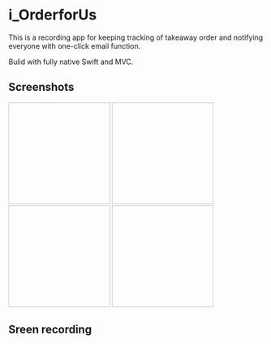 # i_OrderforUs
This is a recording app for keeping tracking of takeaway order and notifying everyone with one-click email function.

Bulid with fully native Swift and MVC.

## Screenshots
<img scr="https://github.com/Gin6x/i_OrderforUs/assets/74748351/bcc9738f-c236-46e6-b251-70067befa5e0)" height="200" width="200"> <img scr="https://github.com/Gin6x/i_OrderforUs/assets/74748351/88c2141e-8bd6-4ace-a6bc-0b7d4c5d0062)" height="200" width="200">
<img scr="https://github.com/Gin6x/i_OrderforUs/assets/74748351/4d3b92ae-7cc7-494e-9bfd-98af180b2825)" height="200" width="200"> <img scr="(https://github.com/Gin6x/i_OrderforUs/assets/74748351/ba436340-696e-4b0d-acac-ff466c541bac)" height="200" width="200">


## Sreen recording





